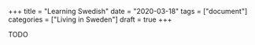 +++
title =  "Learning Swedish"
date = "2020-03-18"
tags = ["document"]
categories = ["Living in Sweden"]
draft = true
+++

TODO
